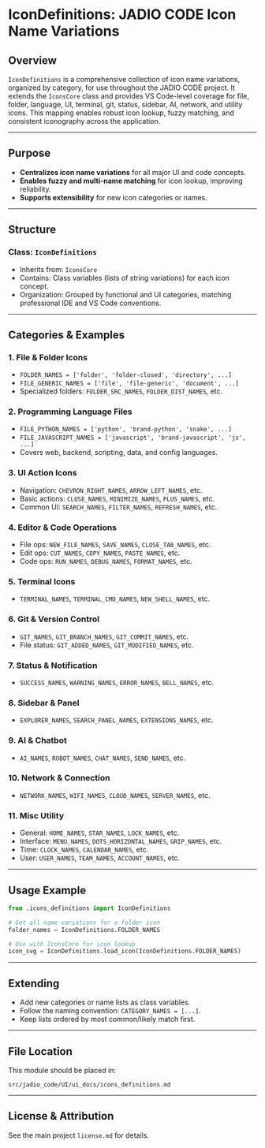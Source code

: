 # IconDefinitions: JADIO CODE Icon Name Variations

## Overview

`IconDefinitions` is a comprehensive collection of icon name variations, organized by category, for use throughout the JADIO CODE project. It extends the `IconsCore` class and provides VS Code-level coverage for file, folder, language, UI, terminal, git, status, sidebar, AI, network, and utility icons. This mapping enables robust icon lookup, fuzzy matching, and consistent iconography across the application.

---

## Purpose

- **Centralizes icon name variations** for all major UI and code concepts.
- **Enables fuzzy and multi-name matching** for icon lookup, improving reliability.
- **Supports extensibility** for new icon categories or names.

---

## Structure

### Class: `IconDefinitions`
- Inherits from: `IconsCore`
- Contains: Class variables (lists of string variations) for each icon concept.
- Organization: Grouped by functional and UI categories, matching professional IDE and VS Code conventions.

---

## Categories & Examples

### 1. File & Folder Icons
- `FOLDER_NAMES = ['folder', 'folder-closed', 'directory', ...]`
- `FILE_GENERIC_NAMES = ['file', 'file-generic', 'document', ...]`
- Specialized folders: `FOLDER_SRC_NAMES`, `FOLDER_DIST_NAMES`, etc.

### 2. Programming Language Files
- `FILE_PYTHON_NAMES = ['python', 'brand-python', 'snake', ...]`
- `FILE_JAVASCRIPT_NAMES = ['javascript', 'brand-javascript', 'js', ...]`
- Covers web, backend, scripting, data, and config languages.

### 3. UI Action Icons
- Navigation: `CHEVRON_RIGHT_NAMES`, `ARROW_LEFT_NAMES`, etc.
- Basic actions: `CLOSE_NAMES`, `MINIMIZE_NAMES`, `PLUS_NAMES`, etc.
- Common UI: `SEARCH_NAMES`, `FILTER_NAMES`, `REFRESH_NAMES`, etc.

### 4. Editor & Code Operations
- File ops: `NEW_FILE_NAMES`, `SAVE_NAMES`, `CLOSE_TAB_NAMES`, etc.
- Edit ops: `CUT_NAMES`, `COPY_NAMES`, `PASTE_NAMES`, etc.
- Code ops: `RUN_NAMES`, `DEBUG_NAMES`, `FORMAT_NAMES`, etc.

### 5. Terminal Icons
- `TERMINAL_NAMES`, `TERMINAL_CMD_NAMES`, `NEW_SHELL_NAMES`, etc.

### 6. Git & Version Control
- `GIT_NAMES`, `GIT_BRANCH_NAMES`, `GIT_COMMIT_NAMES`, etc.
- File status: `GIT_ADDED_NAMES`, `GIT_MODIFIED_NAMES`, etc.

### 7. Status & Notification
- `SUCCESS_NAMES`, `WARNING_NAMES`, `ERROR_NAMES`, `BELL_NAMES`, etc.

### 8. Sidebar & Panel
- `EXPLORER_NAMES`, `SEARCH_PANEL_NAMES`, `EXTENSIONS_NAMES`, etc.

### 9. AI & Chatbot
- `AI_NAMES`, `ROBOT_NAMES`, `CHAT_NAMES`, `SEND_NAMES`, etc.

### 10. Network & Connection
- `NETWORK_NAMES`, `WIFI_NAMES`, `CLOUD_NAMES`, `SERVER_NAMES`, etc.

### 11. Misc Utility
- General: `HOME_NAMES`, `STAR_NAMES`, `LOCK_NAMES`, etc.
- Interface: `MENU_NAMES`, `DOTS_HORIZONTAL_NAMES`, `GRIP_NAMES`, etc.
- Time: `CLOCK_NAMES`, `CALENDAR_NAMES`, etc.
- User: `USER_NAMES`, `TEAM_NAMES`, `ACCOUNT_NAMES`, etc.

---

## Usage Example

```python
from .icons_definitions import IconDefinitions

# Get all name variations for a folder icon
folder_names = IconDefinitions.FOLDER_NAMES

# Use with IconsCore for icon lookup
icon_svg = IconDefinitions.load_icon(IconDefinitions.FOLDER_NAMES)
```

---

## Extending
- Add new categories or name lists as class variables.
- Follow the naming convention: `CATEGORY_NAMES = [...]`.
- Keep lists ordered by most common/likely match first.

---

## File Location
This module should be placed in:
```
src/jadio_code/UI/ui_docs/icons_definitions.md
```

---

## License & Attribution
See the main project `license.md` for details.
